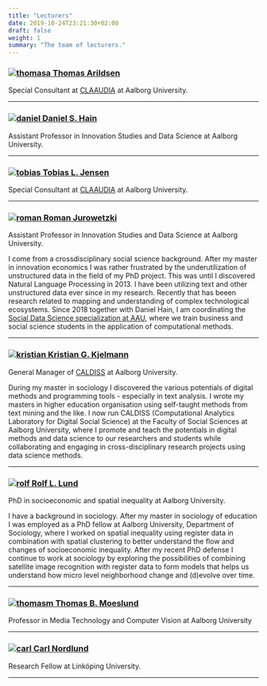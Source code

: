 ```yaml
---
title: "Lecturers"
date: 2019-10-24T23:21:30+02:00
draft: false
weight: 1
summary: "The team of lecturers."
---
```


### <a href = https://vbn.aau.dk/en/persons/104579 target = "_blank"> ![thomasa](/sdsphd19/img/ta_head.png) Thomas Arildsen</a>

Special Consultant at <a href = https://www.claaudia.aau.dk/ target = "_blank">CLAAUDIA</a> at Aalborg University.

---

### <a href = https://vbn.aau.dk/en/persons/126725 target = "_blank"> ![daniel](/sdsphd19/img/dsh_head.png) Daniel S. Hain</a>

Assistant Professor in Innovation Studies and Data Science at Aalborg University.

 

---

###  <a href = https://vbn.aau.dk/en/persons/115205 target = "_blank"> ![tobias](/sdsphd19/img/tlj_head.png) Tobias L. Jensen</a>

Special Consultant at <a href = https://www.claaudia.aau.dk/ target = "_blank">CLAAUDIA</a> at Aalborg University.

---

### <a href = https://vbn.aau.dk/en/persons/125497 target = "_blank"> ![roman](/sdsphd19/img/rj_head.jpg) Roman Jurowetzki </a>

Assistant Professor in Innovation Studies and Data Science at Aalborg University.

I come from a crossdisciplinary social science background. After my master in innovation economics I was rather frustrated by the underutilization of unstructured data in the field of my PhD project. This was until I discovered Natural Language Processing in 2013. I have been utilizing text and other unstructured data ever since in my research. Recently that has beeen research related to mapping and understanding of complex technological ecosystems. Since 2018 together with Daniel Hain, I am coordinating the [Social Data Science specialization at AAU](https://www.sds.aau.dk/), where we train business and social science students in the application of computational methods.

---

### <a href = https://vbn.aau.dk/en/persons/137409 target = "_blank"> ![kristian](/sdsphd19/img/kgk_head.png) Kristian G. Kjelmann</a>

General Manager of <a href = https://www.en.caldiss.aau.dk/ target = "_blank">CALDISS</a> at Aalborg University.

During my master in sociology I discovered the various potentials of digital methods and programming tools - especially in text analysis. I wrote my masters in higher education organisation using self-taught methods from text mining and the like.
I now run CALDISS (Computational Analytics Laboratory for Digital Social Science) at the Faculty of Social Sciences at Aalborg University, where I promote and teach the potentials in digital methods and data science to our researchers and students while collaborating and engaging in cross-disciplinary research projects using data science methods.

---

### <a href = https://vbn.aau.dk/en/persons/133224 target = "_blank"> ![rolf](/sdsphd19/img/rll_head.png) Rolf L. Lund</a>

PhD in socioeconomic and spatial inequality at Aalborg University.

I have a background in sociology. After my master in sociology of education I was employed as a PhD fellow at Aalborg University, Department of Sociology, where I worked on spatial inequality using register data in combination with spatial clustering to better understand the flow and changes of socioeconomic inequality. After my recent PhD defense I continue to work at sociology by exploring the possibilities of combining satellite image recognition with register data to form models that helps us understand how micro level neighborhood change and (d)evolve over time.

---

### <a href = https://vbn.aau.dk/en/persons/103282 target = "_blank"> ![thomasm](/sdsphd19/img/tbm_head.png) Thomas B. Moeslund</a>

Professor in Media Technology and Computer Vision at Aalborg University

---

### <a href = https://liu.se/en/employee/carno10 target = "_blank"> ![carl](/sdsphd19/img/cn_head.png) Carl Nordlund</a>

Research Fellow at Linköping University.

---